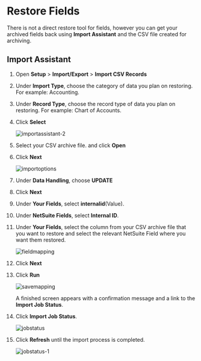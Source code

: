 # Restore Fields

There is not a direct restore tool for fields, however you can get your archived fields back using
**Import Assistant** and the CSV file created for archiving.

## Import Assistant

1. Open **Setup** > **Import/Export** > **Import CSV Records**
2. Under **Import Type**, choose the category of data you plan on restoring. For example:
   Accounting.
3. Under **Record Type**, choose the record type of data you plan on restoring. For example: Chart
   of Accounts.
4. Click **Select**

   ![importassistant-2](/img/product_docs/platgovnetsuite/clean_up/importassistant-2.webp)

5. Select your CSV archive file. and click **Open**
6. Click **Next**

   ![importoptions](/img/product_docs/platgovnetsuite/clean_up/importoptions.webp)

7. Under **Data Handling**, choose **UPDATE**
8. Click **Next**
9. Under **Your Fields**, select **internalid**(Value).
10. Under **NetSuite Fields**, select **Internal ID**.
11. Under **Your Fields**, select the column from your CSV archive file that you want to restore and
    select the relevant NetSuite Field where you want them restored.

    ![fieldmapping](/img/product_docs/platgovnetsuite/clean_up/fieldmapping.webp)

12. Click **Next**
13. Click **Run**

    ![savemapping](/img/product_docs/platgovnetsuite/clean_up/savemapping.webp)

    A finished screen appears with a confirmation message and a link to the **Import Job Status**.

14. Click **Import Job Status**.

    ![jobstatus](/img/product_docs/platgovnetsuite/clean_up/jobstatus.webp)

15. Click **Refresh** until the import process is completed.

    ![jobstatus-1](/img/product_docs/platgovnetsuite/clean_up/jobstatus-1.webp)
